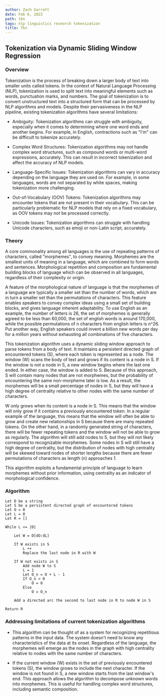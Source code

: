 ```yaml
---
author: Zach Garrett
date: Feb 6, 2023
path: tkn
tags: nlp linguistics research tokenization
title: Tkn
---
```


## Tokenization via Dynamic Sliding Window Regression

### Overview

Tokenization is the process of breaking down a larger body of text into smaller units called tokens. In the context of Natural Language Processing (NLP), tokenization is used to split text into meaningful elements such as words, punctuation marks, and numbers. The goal of tokenization is to convert unstructured text into a structured form that can be processed by NLP algorithms and models. Despite their pervasiveness in the NLP pipeline, existing tokenization algorithms have several limitations:

- Ambiguity: Tokenization algorithms can struggle with ambiguity, especially when it comes to determining where one word ends and another begins. For example, in English, contractions such as "I'm" can be difficult to tokenize accurately.

- Complex Word Structures: Tokenization algorithms may not handle complex word structures, such as compound words or multi-word expressions, accurately. This can result in incorrect tokenization and affect the accuracy of NLP models.

- Language-Specific Issues: Tokenization algorithms can vary in accuracy depending on the language they are used on. For example, in some languages, words are not separated by white spaces, making tokenization more challenging.

- Out-of-Vocabulary (OOV) Tokens: Tokenization algorithms may encounter tokens that are not present in their vocabulary. This can be particularly problematic for NLP models that rely on a fixed vocabulary, as OOV tokens may not be processed correctly.

- Unicode Issues: Tokenization algorithms can struggle with handling Unicode characters, such as emoji or non-Latin script, accurately.

### Theory

A core commonality among all languages is the use of repeating patterns of characters, called "morphemes", to convey meaning. Morphemes are the smallest units of meaning in a language, which are combined to form words and sentences. Morphological repetition and composition are fundamental building blocks of language which can be observed in all languages, regardless of their complexity or origin.

A feature of the morphological nature of language is that the morphemes of a language are typically a smaller set than the number of words, which are in turn a smaller set than the permutations of characters. This feature enables speakers to convey complex ideas using a small set of building blocks, and gives language inherent adaptability. To use English as an example, the number of letters is 26, the set of morphemes is generally agreed to be less than 60,000, the set of english words is around 170,000, while the possible permutations of n characters from english letters is n^26. Put another way, English speakers could invent a billion new words per day for a million years without exhausting all combinations of five characters.

This tokenization algorithm uses a dynamic sliding window approach to parse tokens from a body of text. It maintains a persistent directed graph of encountered tokens (S), where each token is represented as a node. The window (W) scans the body of text and grows if its content is a node in S. If the window is not a node in S, a new window begins where the last one ended. In either case, the window is added to S. Because of this approach, S will contain many nodes that are not morphemes, but the probability of encountering the same non-morpheme later is low. As a result, the morphemes will be a small percentage of nodes in S, but they will have a high degree of centrality relative to other nodes with the same number of characters.

W only grows when its content is a node in S. This means that the window will only grow if it contains a previously encountered token. In a regular example of the language, this means that the window will often be able to grow and create new relationships in S because there are many repeated tokens. On the other hand, in a randomly generated string of characters, there will be fewer repeating tokens and the window will not be able to grow as regularly. The algorithm will still add nodes to S, but they will not likely correspond to recognizable morphemes. Some nodes in S will still have a high degree of centrality, but the distribution of nodes with high centrality will be skewed toward nodes of shorter lengths because there are fewer permutations of characters as length (n) approaches 1.

This algorithm exploits a fundamental principle of language to learn morphemes without prior information, using centrality as an indicator of morphological confidence.

### Algorithm

```
Let D be a string
Let S be a persistent directed graph of encountered tokens
Let O = 0
Let L = 0
Let R = []

While L <= |D|

    Let W = D[dO:dL]

    If W exists in S
        L ++
        Replace the last node in R with W

    If W not exists in S
        Add node W to S
        L = 1
        Let O_n = O + L - 1
        If O_n < 0
            O = 0
        Else
            O = O_n

    Add a directed arc the second to last node in R to node W in S

Return R
```

### Addressing limitations of current tokenization algorithms

- This algorithm can be thought of as a system for recognizing repetitious patterns in the input data. The system doesn't need to know any characteristics of the data at its onset. Regardless of the language, the morphemes will emerge as the nodes in the graph with high centrality relative to nodes with the same number of characters.

- If the current window (W) exists in the set of previously encountered tokens (S), the window grows to include the next character. If the window is not found in S, a new window starts from the last window's end. This approach allows the algorithm to decompose unknown words into morphemes. This is useful for handling complex word structures, including semantic composition.
